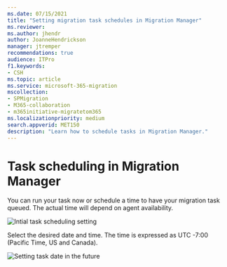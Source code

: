 ```yaml
---
ms.date: 07/15/2021
title: "Setting migration task schedules in Migration Manager"
ms.reviewer: 
ms.author: jhendr
author: JoanneHendrickson
manager: jtremper
recommendations: true
audience: ITPro
f1.keywords:
- CSH
ms.topic: article
ms.service: microsoft-365-migration
mscollection: 
- SPMigration
- M365-collaboration
- m365initiative-migratetom365
ms.localizationpriority: medium
search.appverid: MET150
description: "Learn how to schedule tasks in Migration Manager."
---
```

# Task scheduling in Migration Manager

You can run your task now or schedule a time to have your migration task queued. The actual time will depend on agent availability.  


![Intial task scheduling setting](media/mm-task-scheduling-inital.png)

Select the desired date and time. The time is expressed as UTC -7:00 (Pacific Time, US and Canada).

![Setting task date in the future](media/mm-task-scheduling-date.png)


